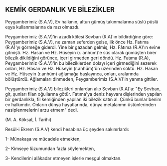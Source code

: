 ## KEMİK GERDANLIK VE BİLEZİKLER

Peygamberimiz (S.A.V), Ev halkının, altun gümüş takın­malarına süslü püslü eşya kullanmalarına da razı olmaz­dı.

Peygamberimiz (S.A.V)'in azadlı kölesi Sevban (R.A)'ın bildirdiğine göre: Peygamberimiz (S.A.V), ne zaman sefer­den gelse, ilk önce Hz. Fatıma (R.A)'yı görmeğe giderdi. Yi­ne bir gazadan gelmiş, Hz. Fâtıma (R.A)'ın evine gitmişti. Hz. Hasan ve Hz. Hüseyin (r. anhüm)'e süs olarak gü­müşten birer bilezik dikildiğini görünce, içeri girmeden geri döndü. Hz. Fatıma (R.A), Peygamberimiz (S.A.V)'in bu bileziklerden dolayı içeri girmediğini sezerek onları, Hz. Hasan ve Hz. Hüseyin (r.anhüm)'ün üzerinden söktü. Hz. Hasan ve Hz. Hüseyin (r.anhüm) ağlamağa başlayınca, onları, aralarında bölüştürdü. Ağlamaları dinmeden, Pey­gamberimiz (S.A.V)'in yanına gittiler.

Peygamberimiz (S.A.V) bilezikleri onlardan alıp Sevban (R.A)'a: "Ey Sevban, git, şunları filan oğullarına götür. Fatıma'ya deniz hayvanı dişlerinden yapılan bir gerdan­lıkla, fil kemiğinden yapılan iki bilezik satın al. Çünkü bunlar benim ev halkımdır. Onların dünya hayatların­da, dünya metalanmn üstünlerinden nasiplenmelerini arzu etmem" dedi.

(M. A. Köksal, İ. Tarihi)

Resûl-i Ekrem (S.A.V) kendi hesabına üç şeyden sakınırlardı:

1- Münakaşa ve mücadele etmekten,

2- Kimseye lüzumundan fazla söylemekten,

3- Kendilerini alâkadar etmeyen işlerle meşgul olmaktan.
